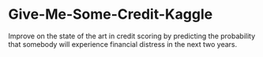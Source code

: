 # Give-Me-Some-Credit-Kaggle
Improve on the state of the art in credit scoring by predicting the probability that somebody will experience financial distress in the next two years.
